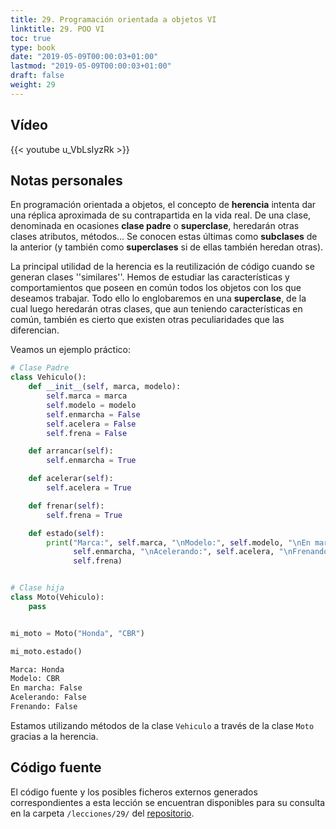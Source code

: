 ```yaml
---
title: 29. Programación orientada a objetos VI
linktitle: 29. POO VI
toc: true
type: book
date: "2019-05-09T00:00:03+01:00"
lastmod: "2019-05-09T00:00:03+01:00"
draft: false
weight: 29
---
```


## Vídeo

{{< youtube u_VbLsIyzRk >}}

## Notas personales

En programación orientada a objetos, el concepto de **herencia** intenta dar una réplica aproximada de su contrapartida en la vida real. De una clase, denominada en ocasiones **clase padre** o **superclase**, heredarán otras clases atributos, métodos... Se conocen estas últimas como **subclases** de la anterior (y también como **superclases** si de ellas también heredan otras).

La principal utilidad de la herencia es la reutilización de código cuando se generan clases ''similares''. Hemos de estudiar las características y comportamientos que poseen en común todos los objetos con los que deseamos trabajar. Todo ello lo englobaremos en una **superclase**, de la cual luego heredarán otras clases, que aun teniendo características en común, también es cierto que existen otras peculiaridades que las diferencian.

Veamos un ejemplo práctico:

```python
# Clase Padre
class Vehiculo():
    def __init__(self, marca, modelo):
        self.marca = marca
        self.modelo = modelo
        self.enmarcha = False
        self.acelera = False
        self.frena = False

    def arrancar(self):
        self.enmarcha = True

    def acelerar(self):
        self.acelera = True

    def frenar(self):
        self.frena = True

    def estado(self):
        print("Marca:", self.marca, "\nModelo:", self.modelo, "\nEn marcha:",
              self.enmarcha, "\nAcelerando:", self.acelera, "\nFrenando:",
              self.frena)


# Clase hija
class Moto(Vehiculo):
    pass


mi_moto = Moto("Honda", "CBR")

mi_moto.estado()
```

```bash
Marca: Honda 
Modelo: CBR 
En marcha: False 
Acelerando: False 
Frenando: False
```

Estamos utilizando métodos de la clase `Vehiculo` a través de la clase `Moto` gracias a la herencia.

## Código fuente

El código fuente y los posibles ficheros externos generados correspondientes a esta lección se encuentran disponibles para su consulta en la carpeta `/lecciones/29/` del [repositorio](https://github.com/ImAlexisSaez/curso-python-desde-0).
